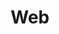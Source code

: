 ---
title: Web
redirect: /developers/sdk/web/getting-started
templatePath: /sdk/web/getting-started
---